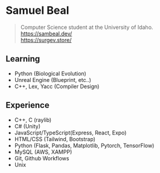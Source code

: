 # Samuel Beal
> Computer Science student at the University of Idaho. <br>
>https://sambeal.dev/ <br>
>https://surgev.store/
## Learning
- Python (Biological Evolution)
- Unreal Engine (Blueprint, etc..)
- C++, Lex, Yacc (Compiler Design)

## Experience
- C++, C (raylib)
- C# (Unity)
- JavaScript/TypeScript(Express, React, Expo)
- HTML/CSS (Tailwind, Bootstrap)
- Python (Flask, Pandas, Matplotlib, Pytorch, TensorFlow)
- MySQL (AWS, XAMPP)
- Git, Github Workflows
- Unix
  
